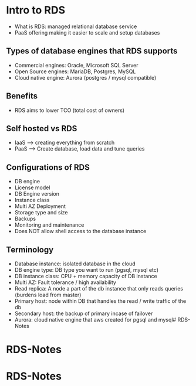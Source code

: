 # Intro to RDS
- What is RDS: managed relational database service
- PaaS offering making it easier to scale and setup databases

## Types of database engines that RDS supports
- Commercial engines: Oracle, Microsoft SQL Server
- Open Source engines: MariaDB, Postgres, MySQL
- Cloud native engine: Aurora (postgres / mysql compatible)

## Benefits
- RDS aims to lower TCO (total cost of owners)

## Self hosted vs RDS
- IaaS --> creating everything from scratch
- PaaS --> Create database, load data and tune queries 

## Configurations of RDS
- DB engine
- License model
- DB Engine version
- Instance class
- Multi AZ Deployment 
- Storage type and size
- Backups
- Monitoring and maintenance
- Does NOT allow shell access to the database instance


## Terminology
- Database instance: isolated database in the cloud
- DB engine type: DB type you want to run (pgsql, mysql etc)
- DB instance class: CPU + memory capacity of DB instance
- Multi AZ: Fault tolerance / high availability
- Read replica: A node a part of the db instance that only reads queries (burdens load from master)
- Primary host: node within DB that handles the read / write traffic of the db
- Secondary host: the backup of primary incase of failover
- Aurora: cloud native engine that aws created for pgsql and mysql# RDS-Notes
# RDS-Notes
# RDS-Notes
